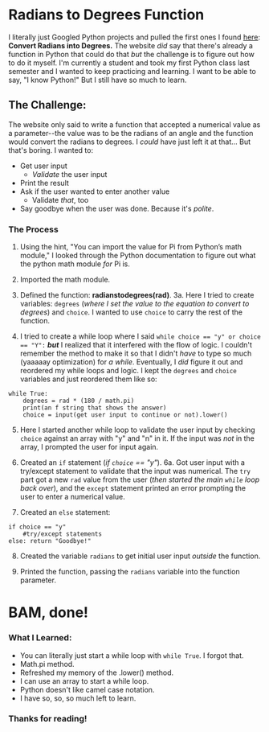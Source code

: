 
# **Radians to Degrees Function**

I literally just Googled Python projects and pulled the first ones I found [here](https://www.codecademy.com/resources/blog/python-code-challenges-for-beginners/): **Convert Radians into Degrees.** The website _did_ say that there's already a function in Python that could do that _but_ the challenge is to figure out how to do it myself. I'm currently a student and took my first Python class last semester and I wanted to keep practicing and learning. I want to be able to say, "I know Python!" But I still have so much to learn.

## **The Challenge:**
The website only said to write a function that accepted a numerical value as a parameter--the value was to be the radians of an angle and the function would convert the radians to degrees. I _could_ have just left it at that... But that's boring. I wanted to:
* Get user input
  * _Validate_ the user input
* Print the result
* Ask if the user wanted to enter another value
  * Validate _that_, too
* Say goodbye when the user was done. Because it's _polite_.

### **The Process**
1. Using the hint, "You can import the value for Pi from Python’s math module," I looked through the Python documentation to figure out what the python math module _for_ Pi is.

2. Imported the math module.

3. Defined the function: **radianstodegrees(rad)**.
3a. Here I tried to create variables: `degrees` (_where I set the value to the equation to convert to degrees_) and `choice`. I wanted to use `choice` to carry the rest of the function.

4. I tried to create a while loop where I said `while choice == "y" or choice == "Y":` **_but_** I realized that it interfered with the flow of logic. I couldn't remember the method to make it so that I didn't _have_ to type so much (yaaaaay optimization) for _a while_. Eventually, I _did_ figure it out and reordered my while loops and logic. I kept the `degrees` and `choice` variables and just reordered them like so:
```
while True:
    degrees = rad * (180 / math.pi)
    print(an f string that shows the answer)
    choice = input(get user input to continue or not).lower()
```
5. Here I started another while loop to validate the user input by checking `choice` against an array with "y" and "n" in it. If the input was _not_ in the array, I prompted the user for input again.

6. Created an `if` statement (_if `choice` == "y"_).
6a. Got user input with a try/except statement to validate that the input was numerical. The `try` part got a new `rad` value from the user (_then started the main `while` loop back over_), and the `except` statement printed an error prompting the user to enter a numerical value.

7. Created an `else` statement:
```
if choice == "y"
    #try/except statements
else: return "Goodbye!"
```
8. Created the variable `radians` to get initial user input _outside_ the function.

9. Printed the function, passing the `radians` variable into the function parameter.

# **BAM, done!**

### What I Learned:
* You can literally just start a while loop with `while True`. I forgot that.
* Math.pi method.
* Refreshed my memory of the .lower() method.
* I can use an array to start a while loop.
* Python doesn't like camel case notation.
* I have so, so, so much left to learn.

### **Thanks for reading!**
